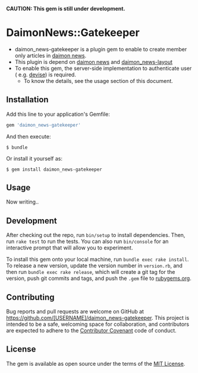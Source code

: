 **CAUTION: This gem is still under development.**

# DaimonNews::Gatekeeper
- daimon_news-gatekeeper is a plugin gem to enable to create member only articles in [daimon news](https://github.com/bm-sms/daimon-news).
- This plugin is depend on [daimon news](https://github.com/bm-sms/daimon-news) and [daimon_news-layout](https://github.com/bm-sms/daimon_news-layout)
- To enable this gem, the server-side implementation to authenticate user ( e.g. [devise](https://github.com/plataformatec/devise)) is required.
    - To know the details, see the usage section of this document.

## Installation

Add this line to your application's Gemfile:

```ruby
gem 'daimon_news-gatekeeper'
```

And then execute:

    $ bundle

Or install it yourself as:

    $ gem install daimon_news-gatekeeper

## Usage

Now writing..

## Development

After checking out the repo, run `bin/setup` to install dependencies. Then, run `rake test` to run the tests. You can also run `bin/console` for an interactive prompt that will allow you to experiment.

To install this gem onto your local machine, run `bundle exec rake install`. To release a new version, update the version number in `version.rb`, and then run `bundle exec rake release`, which will create a git tag for the version, push git commits and tags, and push the `.gem` file to [rubygems.org](https://rubygems.org).

## Contributing

Bug reports and pull requests are welcome on GitHub at https://github.com/[USERNAME]/daimon_news-gatekeeper. This project is intended to be a safe, welcoming space for collaboration, and contributors are expected to adhere to the [Contributor Covenant](http://contributor-covenant.org) code of conduct.


## License

The gem is available as open source under the terms of the [MIT License](http://opensource.org/licenses/MIT).

